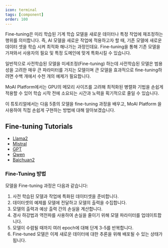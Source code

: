 ```yaml
---
icon: terminal
tags: [component]
order: 100
---
```


Fine-tuning은 미리 학습된 기계 학습 모델을 새로운 데이터나 특정 작업에 재조정하는 행위를 의미합니다. 즉, AI 모델을 새로운 작업에 적용하고자 할 때, 기존 모델에 새로운 데이터 셋을 학습 시켜 최적화 해나가는 과정인데요. Fine-tuning을 통해 기존 모델을 가져와서 사용자의 필요 및 특정 도메인에 맞게 특화시킬 수 있습니다.

일반적으로 사전학습된 모델을 미세조정(Fine-tuning) 하는데 사전학습된 모델은 범용성을 고려한 매우 큰 파라미터를 가지는 모델이며 큰 모델을 효과적으로 fine-tuning하려면 수백 개에서 수천 개의 예제가 필요합니다.

MoAI Platform에서는 GPU의 메모리 사이즈를 고려해 최적화된 병렬화 기법을 손쉽게 적용할 수 있어 학습 시작 전에 소요되는 시간과 노력을 획기적으로 줄일 수 있습니다.

이 튜토리얼에서는 다음 5종의 모델을 fine-tuning 과정을 배우고, MoAI Platform 을 사용하여 직접 손쉽게 구현하는 방법에 대해 알아보겠습니다.



## Fine-tuning Tutorials

- [Llama2](/Tutorials/Llama2_Tutorial/index.md)
- [Mistral](/Tutorials/Mistral_Tutorial/index.md)
- [GPT](/Tutorials/GPT_Tutorial/index.md)
- [Qwen](/Tutorials/Qwen_Tutorial/index.md)
- [Baichuan2](/Tutorials/Baichuan2_Tutorial/index.md)


### Fine-Tuning 방법

모델을 Fine-tuning 과정은 다음과 같습니다:

1. 사전 학습된 모델과 작업에 특화된 데이터셋을 준비합니다.
2. 데이터셋의 예제를 모델에 전달하고 모델의 출력을 수집합니다.
3. 모델의 출력과 예상 출력 간의 손실을 계산합니다.
4. 경사 하강법과 역전파를 사용하여 손실을 줄이기 위해 모델 파라미터를 업데이트합니다.
5. 모델이 수렴될 때까지 여러 epoch에 대해 단계 3-5를 반복합니다.
6. Fine-tuned 모델은 이제 새로운 데이터에 대한 추론을 위해 배포될 수 있는 상태가 됩니다.